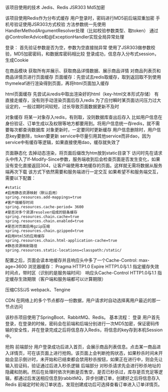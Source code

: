 该项目使用的技术
Jedis、Redis    JSR303    Md5加密


该项目使用Redis作为分布式缓存
用户登录时，密码进行MD5前后端双重加密
手机号验证使用JSR303方式校验
方法参数统一先使用HandlerMethodArgumentResolver处理（比如校验参数类型、取token）
通过@ControllerAdvice和@ExceptionHandler实现全局异常处理


登录：
首先验证参数是否为空，参数为空直接抛异常
使用了JSR303做参数校验，MD5加密密码，和数据库密码相比较
登录成功，信息存入分布式session，生成Cookie


在商品模块  获取所有并展示、获取商品详情数据、展示商品详情
  对商品列表页和商品详情页进行页面缓存
  页面缓存：先尝试去redis取缓存，取到返回取不到使用thymeleaf进行渲染得到页面，再将html页面加入缓存
    
html页面缓存 
先尝试从redis中取出渲染好的html（key-html文本形式存储）
有直接走缓存，没有则手动渲染页面后存入redis
为了应付瞬时某页面访问压力过大设定的，一般过期时间较短，过长导致页面数据更新不及时

对象缓存
将某一对象存入redis，有则取，没则数据库查出后存入
比如用户信息在身份验证、订单生成以及权限等地方都要用到。将用户信息统一存redis，就不需要每次都查询数据库
对象更新时，一定要同时更新缓存
用户信息删除时，用户信息key要删除，token要更新
service中尽量引用其他service而非dao，因为service中有缓存等逻辑，如果直接使用dao，缓存就失效了


页面静态化
去掉动态渲染，将页面后缀改为htm放到static目录下
访问时先在请求头中传入了If-Modify-Since参数，服务端收到后会检查页面是否发生变化，如果没有变化直接返回304，让客户端使用本地缓存的页面。这样就无需将数据从服务端再次下载
该方式下依然需要和服务端进行一定交互
如果希望不和服务端交互，需要以下配置：
```
#static
#启用静态资源映射（默认启用）
spring.resources.add-mappings=true
#客户端缓存时间
spring.resources.cache-period= 3600
#是否对多个资源resolver组成的链条缓存
spring.resources.chain.cache=true
spring.resources.chain.enabled=true
#是否对页面启用gzip压缩
spring.resources.chain.gzipped=true
#启用Html5的应用缓存
spring.resources.chain.html-application-cache=true
#静态资源映射路径
spring.resources.static-locations=classpath:/static/
```
配置之后，页面会读本地缓存并且响应头中多了一个Cache-Control: max-age=3600
浏览器缓存：
Pragma HTTP1.0
Expire HTTP1.0与1.1 指定缓存失效时间点，带时区（识别的是服务端时间）
响应头Cache-Control HTTP1.0与1.1 指定缓存生效期限（客户端和服务端都可以计算期限）

压缩CSS/JS
webpack、Tengine


CDN
在网络上的多个节点都存一份数据，用户请求时自动选择离用户最近的那一节点访问



该秒杀项目使用了SpringBoot、RabbitMQ、Redis。
基本流程：
登录
用户首先登录，在登录的时候，密码会在前端和后端分别进行一次MD5加密，保证密码传输的安全性，并在登录完成之后将信息存入Redis，将信息的key存到本机Session中。

抢购
前端部分
用户登录成功后进入首页，会展示商品列表信息。点击某一商品进入详情页，可在该页面上进行抢购。该页面上会判断抢购状态，如果秒杀时间未开始会显示倒计时，未开始和已结束都会禁用秒杀按钮，如果正在进行中，则会先让输入验证码，验证通过后进入秒杀逻辑
后端部分
对秒杀请求先会进行秒杀地址的隐藏和防刷。然后在处理时依次判断是否售空，是否已秒杀过，库存是否充足等逻辑，都通过后发送相应信息到rabbitMQ，异步创建订单，创建好之后将信息存入Redis
前端定时轮询订单状态，发现创建成功后可选择查看订单进入订单详情页。

